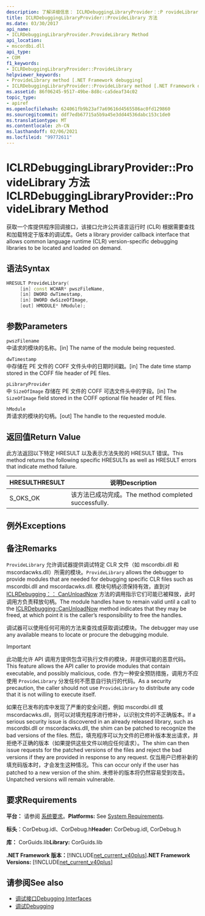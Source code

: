 ```yaml
---
description: 了解详细信息： ICLRDebuggingLibraryProvider：:P rovideLibrary 方法
title: ICLRDebuggingLibraryProvider::ProvideLibrary 方法
ms.date: 03/30/2017
api_name:
- ICLRDebuggingLibraryProvider.ProvideLibrary Method
api_location:
- mscordbi.dll
api_type:
- COM
f1_keywords:
- ICLRDebuggingLibraryProvider::ProvideLibrary
helpviewer_keywords:
- ProvideLibrary method [.NET Framework debugging]
- ICLRDebuggingLibraryProvider::ProvideLibrary method [.NET Framework debugging]
ms.assetid: 86f06245-9517-49be-8d8c-ca5deaf34c02
topic_type:
- apiref
ms.openlocfilehash: 624061fb9b23af7a69616d4565586ac0fd129860
ms.sourcegitcommit: ddf7edb67715a5b9a45e3dd44536dabc153c1de0
ms.translationtype: MT
ms.contentlocale: zh-CN
ms.lasthandoff: 02/06/2021
ms.locfileid: "99772611"
---
```

# <a name="iclrdebugginglibraryproviderprovidelibrary-method"></a><span data-ttu-id="b4432-103">ICLRDebuggingLibraryProvider::ProvideLibrary 方法</span><span class="sxs-lookup"><span data-stu-id="b4432-103">ICLRDebuggingLibraryProvider::ProvideLibrary Method</span></span>

<span data-ttu-id="b4432-104">获取一个库提供程序回调接口，该接口允许公共语言运行时 (CLR) 根据需要查找和加载特定于版本的调试库。</span><span class="sxs-lookup"><span data-stu-id="b4432-104">Gets a library provider callback interface that allows common language runtime (CLR) version-specific debugging libraries to be located and loaded on demand.</span></span>

## <a name="syntax"></a><span data-ttu-id="b4432-105">语法</span><span class="sxs-lookup"><span data-stu-id="b4432-105">Syntax</span></span>

```cpp
HRESULT ProvideLibrary(
     [in] const WCHAR* pwszFileName,
     [in] DWORD dwTimestamp,
     [in] DWORD dwSizeOfImage,
     [out] HMODULE* hModule);
```

## <a name="parameters"></a><span data-ttu-id="b4432-106">参数</span><span class="sxs-lookup"><span data-stu-id="b4432-106">Parameters</span></span>

`pwszFilename` \
<span data-ttu-id="b4432-107">中请求的模块的名称。</span><span class="sxs-lookup"><span data-stu-id="b4432-107">[in] The name of the module being requested.</span></span>

`dwTimestamp` \
<span data-ttu-id="b4432-108">中存储在 PE 文件的 COFF 文件头中的日期时间戳。</span><span class="sxs-lookup"><span data-stu-id="b4432-108">[in] The date time stamp stored in the COFF file header of PE files.</span></span>

`pLibraryProvider` \
<span data-ttu-id="b4432-109">中 `SizeOfImage` 存储在 PE 文件的 COFF 可选文件头中的字段。</span><span class="sxs-lookup"><span data-stu-id="b4432-109">[in] The `SizeOfImage` field stored in the COFF optional file header of PE files.</span></span>

`hModule` \
<span data-ttu-id="b4432-110">弄请求的模块的句柄。</span><span class="sxs-lookup"><span data-stu-id="b4432-110">[out] The handle to the requested module.</span></span>

## <a name="return-value"></a><span data-ttu-id="b4432-111">返回值</span><span class="sxs-lookup"><span data-stu-id="b4432-111">Return Value</span></span>

<span data-ttu-id="b4432-112">此方法返回以下特定 HRESULT 以及表示方法失败的 HRESULT 错误。</span><span class="sxs-lookup"><span data-stu-id="b4432-112">This method returns the following specific HRESULTs as well as HRESULT errors that indicate method failure.</span></span>

|<span data-ttu-id="b4432-113">HRESULT</span><span class="sxs-lookup"><span data-stu-id="b4432-113">HRESULT</span></span>|<span data-ttu-id="b4432-114">说明</span><span class="sxs-lookup"><span data-stu-id="b4432-114">Description</span></span>|
|-------------|-----------------|
|<span data-ttu-id="b4432-115">S_OK</span><span class="sxs-lookup"><span data-stu-id="b4432-115">S_OK</span></span>|<span data-ttu-id="b4432-116">该方法已成功完成。</span><span class="sxs-lookup"><span data-stu-id="b4432-116">The method completed successfully.</span></span>|

## <a name="exceptions"></a><span data-ttu-id="b4432-117">例外</span><span class="sxs-lookup"><span data-stu-id="b4432-117">Exceptions</span></span>

## <a name="remarks"></a><span data-ttu-id="b4432-118">备注</span><span class="sxs-lookup"><span data-stu-id="b4432-118">Remarks</span></span>

<span data-ttu-id="b4432-119">`ProvideLibrary` 允许调试器提供调试特定 CLR 文件（如 mscordbi.dll 和 mscordacwks.dll）所需的模块。</span><span class="sxs-lookup"><span data-stu-id="b4432-119">`ProvideLibrary` allows the debugger to provide modules that are needed for debugging specific CLR files such as mscordbi.dll and mscordacwks.dll.</span></span> <span data-ttu-id="b4432-120">模块句柄必须保持有效，直到对 [ICLRDebugging：： CanUnloadNow](iclrdebugging-canunloadnow-method.md) 方法的调用指示它们可能已被释放，此时调用方负责释放句柄。</span><span class="sxs-lookup"><span data-stu-id="b4432-120">The module handles have to remain valid until a call to the [ICLRDebugging::CanUnloadNow](iclrdebugging-canunloadnow-method.md) method indicates that they may be freed, at which point it is the caller’s responsibility to free the handles.</span></span>

<span data-ttu-id="b4432-121">调试器可以使用任何可用的方法来查找或获取调试模块。</span><span class="sxs-lookup"><span data-stu-id="b4432-121">The debugger may use any available means to locate or procure the debugging module.</span></span>

> [!IMPORTANT]
> <span data-ttu-id="b4432-122">此功能允许 API 调用方提供包含可执行文件的模块，并提供可能的恶意代码。</span><span class="sxs-lookup"><span data-stu-id="b4432-122">This feature allows the API caller to provide modules that contain executable, and possibly malicious, code.</span></span> <span data-ttu-id="b4432-123">作为一种安全预防措施，调用方不应使用 `ProvideLibrary` 分发任何不愿意自行执行的代码。</span><span class="sxs-lookup"><span data-stu-id="b4432-123">As a security precaution, the caller should not use `ProvideLibrary` to distribute any code that it is not willing to execute itself.</span></span>
>
> <span data-ttu-id="b4432-124">如果在已发布的库中发现了严重的安全问题，例如 mscordbi.dll 或 mscordacwks.dll，则可以对填充程序进行修补，以识别文件的不正确版本。</span><span class="sxs-lookup"><span data-stu-id="b4432-124">If a serious security issue is discovered in an already released library, such as mscordbi.dll or mscordacwks.dll, the shim can be patched to recognize the bad versions of the files.</span></span> <span data-ttu-id="b4432-125">然后，填充程序可以为文件的已修补版本发出请求，并拒绝不正确的版本（如果提供这些文件以响应任何请求）。</span><span class="sxs-lookup"><span data-stu-id="b4432-125">The shim can then issue requests for the patched versions of the files and reject the bad versions if they are provided in response to any request.</span></span> <span data-ttu-id="b4432-126">仅当用户已修补新的填充码版本时，才会发生这种情况。</span><span class="sxs-lookup"><span data-stu-id="b4432-126">This can occur only if the user has patched to a new version of the shim.</span></span> <span data-ttu-id="b4432-127">未修补的版本将仍然容易受到攻击。</span><span class="sxs-lookup"><span data-stu-id="b4432-127">Unpatched versions will remain vulnerable.</span></span>

## <a name="requirements"></a><span data-ttu-id="b4432-128">要求</span><span class="sxs-lookup"><span data-stu-id="b4432-128">Requirements</span></span>

<span data-ttu-id="b4432-129">**平台：** 请参阅 [系统要求](../../get-started/system-requirements.md)。</span><span class="sxs-lookup"><span data-stu-id="b4432-129">**Platforms:** See [System Requirements](../../get-started/system-requirements.md).</span></span>

<span data-ttu-id="b4432-130">**标头**：CorDebug.idl、CorDebug.h</span><span class="sxs-lookup"><span data-stu-id="b4432-130">**Header:** CorDebug.idl, CorDebug.h</span></span>

<span data-ttu-id="b4432-131">**库：** CorGuids.lib</span><span class="sxs-lookup"><span data-stu-id="b4432-131">**Library:** CorGuids.lib</span></span>

<span data-ttu-id="b4432-132">**.NET Framework 版本：**[!INCLUDE[net_current_v40plus](../../../../includes/net-current-v40plus-md.md)]</span><span class="sxs-lookup"><span data-stu-id="b4432-132">**.NET Framework Versions:** [!INCLUDE[net_current_v40plus](../../../../includes/net-current-v40plus-md.md)]</span></span>

## <a name="see-also"></a><span data-ttu-id="b4432-133">请参阅</span><span class="sxs-lookup"><span data-stu-id="b4432-133">See also</span></span>

- [<span data-ttu-id="b4432-134">调试接口</span><span class="sxs-lookup"><span data-stu-id="b4432-134">Debugging Interfaces</span></span>](debugging-interfaces.md)
- [<span data-ttu-id="b4432-135">调试</span><span class="sxs-lookup"><span data-stu-id="b4432-135">Debugging</span></span>](index.md)
